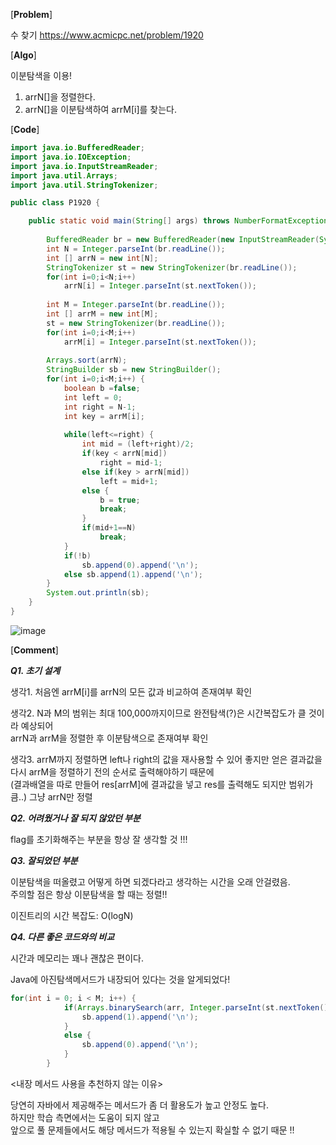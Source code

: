 [**Problem**]

수 찾기 https://www.acmicpc.net/problem/1920

[**Algo**]

이분탐색을 이용!
1. arrN[]을 정렬한다.
2. arrN[]을 이분탐색하여 arrM[i]를 찾는다. 

[**Code**]

```java
import java.io.BufferedReader;
import java.io.IOException;
import java.io.InputStreamReader;
import java.util.Arrays;
import java.util.StringTokenizer;

public class P1920 {

	public static void main(String[] args) throws NumberFormatException, IOException {
		
		BufferedReader br = new BufferedReader(new InputStreamReader(System.in));
		int N = Integer.parseInt(br.readLine());
		int [] arrN = new int[N];
		StringTokenizer st = new StringTokenizer(br.readLine());
		for(int i=0;i<N;i++)
			arrN[i] = Integer.parseInt(st.nextToken());
		
		int M = Integer.parseInt(br.readLine());
		int [] arrM = new int[M];
		st = new StringTokenizer(br.readLine());
		for(int i=0;i<M;i++)
			arrM[i] = Integer.parseInt(st.nextToken());
		
		Arrays.sort(arrN);
		StringBuilder sb = new StringBuilder();
		for(int i=0;i<M;i++) { 
			boolean b =false;
			int left = 0;
			int right = N-1;
			int key = arrM[i];
			
			while(left<=right) {
				int mid = (left+right)/2;
				if(key < arrN[mid])
					right = mid-1;
				else if(key > arrN[mid])
					left = mid+1;
				else {
					b = true;
					break;
				}
				if(mid+1==N)
					break;
			}
			if(!b)
				sb.append(0).append('\n');		
			else sb.append(1).append('\n');
		}
		System.out.println(sb);
	}
}

```
![image](https://user-images.githubusercontent.com/49296139/139902963-baffde7c-c3ee-457b-9f17-a5bb04200b15.png)

[**Comment**]

***Q1. 초기 설계***

생각1. 처음엔 arrM[i]를 arrN의 모든 값과 비교하여 존재여부 확인

생각2. N과 M의 범위는 최대 100,000까지이므로 완전탐색(?)은 시간복잡도가 클 것이라 예상되어<br>
arrN과 arrM을 정렬한 후 이분탐색으로 존재여부 확인

생각3. arrM까지 정렬하면 left나 right의 값을 재사용할 수 있어 좋지만 얻은 결과값을<br> 
다시 arrM을 정렬하기 전의 순서로 출력해야하기 때문에<br>
(결과배열을 따로 만들어 res[arrM]에 결과값을 넣고 res를 출력해도 되지만 범위가 큼..) 그냥 arrN만 정렬

***Q2. 어려웠거나 잘 되지 않았던 부분***

flag를 초기화해주는 부분을 항상 잘 생각할 것 !!! 

***Q3. 잘되었던 부분***

이분탐색을 떠올렸고 어떻게 하면 되겠다라고 생각하는 시간을 오래 안걸렸음.<br>
주의할 점은 항상 이분탐색을 할 때는 정렬!!

이진트리의 시간 복잡도: O(logN)

***Q4. 다른 좋은 코드와의 비교***

시간과 메모리는 꽤나 괜찮은 편이다. 

Java에 아진탐색메서드가 내장되어 있다는 것을 알게되었다!
```java
for(int i = 0; i < M; i++) {
			if(Arrays.binarySearch(arr, Integer.parseInt(st.nextToken())) >= 0) {
				sb.append(1).append('\n');
			}
			else {
				sb.append(0).append('\n');
			}
		}
```

<내장 메서드 사용을 추천하지 않는 이유>

당연히 자바에서 제공해주는 메서드가 좀 더 활용도가 높고 안정도 높다.<br>
하지만 학습 측면에서는 도움이 되지 않고<br>
앞으로 풀 문제들에서도 해당 메서드가 적용될 수 있는지 확실할 수 없기 때문 !!
